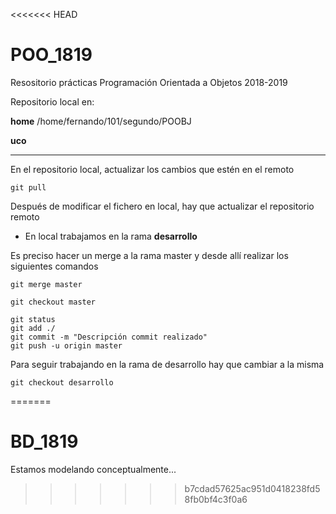 <<<<<<< HEAD
# POO_1819

Resositorio prácticas Programación Orientada a Objetos 2018-2019

Repositorio local en:

**home** 
/home/fernando/101/segundo/POOBJ

**uco**


***

En el repositorio local, actualizar los cambios que estén en el remoto



    git pull

Después de modificar el fichero en local, hay que actualizar el repositorio remoto
    
* En local trabajamos en la rama **desarrollo**

Es preciso hacer un merge a la rama master y desde allí realizar los siguientes comandos
    
 
  
    git merge master
    
    git checkout master
    
    git status
    git add ./
    git commit -m "Descripción commit realizado"
    git push -u origin master

Para seguir trabajando en la rama de desarrollo hay que cambiar a la misma

    git checkout desarrollo
=======
# BD_1819

Estamos modelando conceptualmente...
>>>>>>> b7cdad57625ac951d0418238fd58fb0bf4c3f0a6
